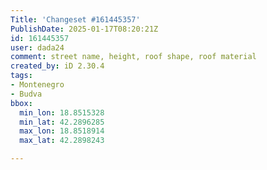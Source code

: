 ```yaml
---
Title: 'Changeset #161445357'
PublishDate: 2025-01-17T08:20:21Z
id: 161445357
user: dada24
comment: street name, height, roof shape, roof material
created_by: iD 2.30.4
tags:
- Montenegro
- Budva
bbox:
  min_lon: 18.8515328
  min_lat: 42.2896285
  max_lon: 18.8518914
  max_lat: 42.2898243

---
```

